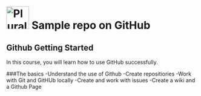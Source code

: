 # <img src='http://gillcleerenpluralsight.blob.core.windows.net/files/pluralsight.png' height=60 alt='Pluralsight Logo' /></a> Sample repo on GitHub

## Github Getting Started
In this course, you will learn how to use GitHub successfully. 


###The basics
-Understand the use of Github
-Create repositiories
-Work with Git and GitHUb locally
-Create and work with issues
-Create a wiki and a Github Page

